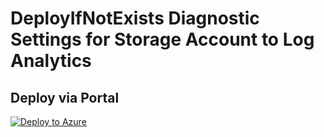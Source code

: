 # DeployIfNotExists Diagnostic Settings for Storage Account to Log Analytics


## Deploy via Portal

[![Deploy to Azure](http://azuredeploy.net/deploybutton.png)](https://portal.azure.com/#blade/Microsoft_Azure_Policy/CreatePolicyDefinitionBlade/uri/https%3A%2F%2Fraw.githubusercontent.com%2Fsixtencyber%2FAzure-Policies%2Fmain%2FLog_Analytics%2Fstorage-account-to-loganalytics%2Fdeploy-diagnostic-settings-storage-to-loganalytics.json)

